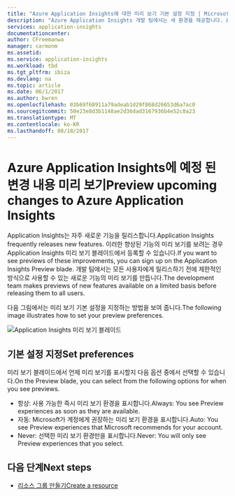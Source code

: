 ```yaml
---
title: "Azure Application Insights에 대한 미리 보기 기본 설정 지정 | Microsoft Docs"
description: "Azure Application Insights 개발 팀에서는 새 환경을 제공합니다. Azure Portal에서 미리 보려는 새로운 환경을 설정할 수 있습니다."
services: application-insights
documentationcenter: 
author: CFreemanwa
manager: carmonm
ms.assetid: 
ms.service: application-insights
ms.workload: tbd
ms.tgt_pltfrm: ibiza
ms.devlang: na
ms.topic: article
ms.date: 06/1/2017
ms.author: bwren
ms.openlocfilehash: 03b69f68911a79adeab1d29f868d26653d6a7ac0
ms.sourcegitcommit: 50e23e8d3b1148ae2d36dad3167936b4e52c8a23
ms.translationtype: MT
ms.contentlocale: ko-KR
ms.lasthandoff: 08/18/2017
---
```

# <a name="preview-upcoming-changes-to-azure-application-insights"></a><span data-ttu-id="4ff99-104">Azure Application Insights에 예정 된 변경 내용 미리 보기</span><span class="sxs-lookup"><span data-stu-id="4ff99-104">Preview upcoming changes to Azure Application Insights</span></span> 

<span data-ttu-id="4ff99-105">Application Insights는 자주 새로운 기능을 릴리스합니다.</span><span class="sxs-lookup"><span data-stu-id="4ff99-105">Application Insights frequently releases new features.</span></span> <span data-ttu-id="4ff99-106">이러한 향상된 기능의 미리 보기를 보려는 경우 Application Insights 미리 보기 블레이드에서 등록할 수 있습니다.</span><span class="sxs-lookup"><span data-stu-id="4ff99-106">If you want to see previews of these improvements, you can sign up on the Application Insights Preview blade.</span></span>  <span data-ttu-id="4ff99-107">개발 팀에서는 모든 사용자에게 릴리스하기 전에 제한적인 방식으로 사용할 수 있는 새로운 기능의 미리 보기를 만듭니다.</span><span class="sxs-lookup"><span data-stu-id="4ff99-107">The development team makes previews of new features available on a limited basis before releasing them to all users.</span></span> 

<span data-ttu-id="4ff99-108">다음 그림에서는 미리 보기 기본 설정을 지정하는 방법을 보여 줍니다.</span><span class="sxs-lookup"><span data-stu-id="4ff99-108">The following image illustrates how to set your preview preferences.</span></span>

![Application Insights 미리 보기 블레이드](./media/app-insights-preview/preview.png)

## <a name="set-preferences"></a><span data-ttu-id="4ff99-110">기본 설정 지정</span><span class="sxs-lookup"><span data-stu-id="4ff99-110">Set preferences</span></span>

<span data-ttu-id="4ff99-111">미리 보기 블레이드에서 언제 미리 보기를 표시할지 다음 옵션 중에서 선택할 수 있습니다.</span><span class="sxs-lookup"><span data-stu-id="4ff99-111">On the Preview blade, you can select from the following options for when you see previews.</span></span>

- <span data-ttu-id="4ff99-112">항상: 사용 가능한 즉시 미리 보기 환경을 표시합니다.</span><span class="sxs-lookup"><span data-stu-id="4ff99-112">Always: You see Preview experiences as soon as they are available.</span></span>
- <span data-ttu-id="4ff99-113">자동: Microsoft가 계정에게 권장하는 미리 보기 환경을 표시합니다.</span><span class="sxs-lookup"><span data-stu-id="4ff99-113">Auto: You see Preview experiences that Microsoft recommends for your account.</span></span> 
- <span data-ttu-id="4ff99-114">Never: 선택한 미리 보기 환경만을 표시합니다.</span><span class="sxs-lookup"><span data-stu-id="4ff99-114">Never: You will only see Preview experiences that you select.</span></span> 

## <a name="next-steps"></a><span data-ttu-id="4ff99-115">다음 단계</span><span class="sxs-lookup"><span data-stu-id="4ff99-115">Next steps</span></span>

- [<span data-ttu-id="4ff99-116">리소스 그룹 만들기</span><span class="sxs-lookup"><span data-stu-id="4ff99-116">Create a resource</span></span>](app-insights-create-new-resource.md)

